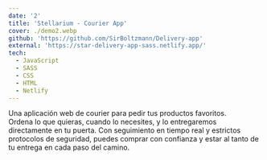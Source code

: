 ```yaml
---
date: '2'
title: 'Stellarium - Courier App'
cover: ./demo2.webp
github: 'https://github.com/SirBoltzmann/Delivery-app'
external: 'https://star-delivery-app-sass.netlify.app/'
tech:
  - JavaScript
  - SASS
  - CSS
  - HTML
  - Netlify
---
```


Una aplicación web de courier para pedir tus productos favoritos.  
Ordena lo que quieras, cuando lo necesites, y lo entregaremos directamente en tu puerta. Con seguimiento en tiempo real y estrictos protocolos de seguridad, puedes comprar con confianza y estar al tanto de tu entrega en cada paso del camino.
